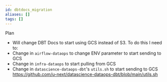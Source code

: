 ```yaml
---
id: dbtdocs_migration
aliases: []
tags: []
---
```


Plan
* Will change DBT Docs to start using GCS instead of S3. To do this I need to:
 * Change in `airflow-dataops` to change ENV parameter to start sending to GCS
 * Change in `infra-dataops` to start pulling from GCS
 * Change in `datascience-dataops-dbt`'s `utils.sh` to start sending to GCS https://github.com/u-next/datascience-dataops-dbt/blob/main/utils.sh
